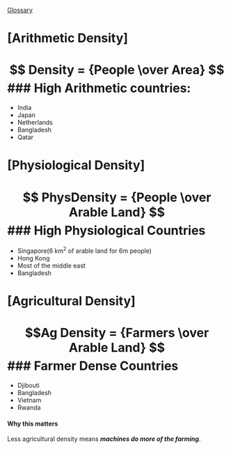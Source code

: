  [Glossary](./../glossary/)

# [Arithmetic Density]
# $$ Density = {People \over Area} $$ ### High Arithmetic countries:
- India
- Japan
- Netherlands
- Bangladesh
- Qatar


# [Physiological Density]
# $$ PhysDensity = {People \over Arable Land} $$ ### High Physiological Countries
- Singapore(6 km$^2$ of arable land for 6m people)
- Hong Kong
- Most of the middle east
- Bangladesh
# [Agricultural Density]
# $$Ag Density = {Farmers \over Arable Land} $$ ### Farmer Dense Countries
- Djibouti
- Bangladesh
- Vietnam
- Rwanda
#### Why this matters
Less agricultural density means **___machines do more of the farming___**.